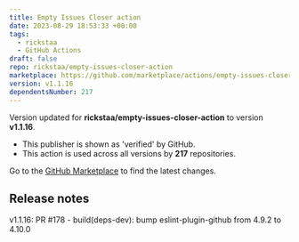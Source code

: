 ```yaml
---
title: Empty Issues Closer action
date: 2023-08-29 18:53:33 +00:00
tags:
  - rickstaa
  - GitHub Actions
draft: false
repo: rickstaa/empty-issues-closer-action
marketplace: https://github.com/marketplace/actions/empty-issues-closer-action
version: v1.1.16
dependentsNumber: 217
---
```



Version updated for **rickstaa/empty-issues-closer-action** to version **v1.1.16**.
- This publisher is shown as 'verified' by GitHub.
- This action is used across all versions by **217** repositories.

Go to the [GitHub Marketplace](https://github.com/marketplace/actions/empty-issues-closer-action) to find the latest changes.

## Release notes

v1.1.16: PR #178 - build(deps-dev): bump eslint-plugin-github from 4.9.2 to 4.10.0
